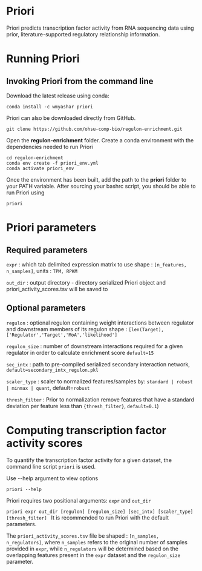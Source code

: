 # Priori

Priori predicts transcription factor activity from RNA sequencing data using prior, literature-supported regulatory relationship information.

# Running Priori

## Invoking Priori from the command line

Download the latest release using conda:
```
conda install -c wmyashar priori
```

Priori can also be downloaded directly from GitHub. 
```
git clone https://github.com/ohsu-comp-bio/regulon-enrichment.git
```

Open the **regulon-enrichment** folder. Create a conda environment with the dependencies needed to run Priori
```
cd regulon-enrichment
conda env create -f priori_env.yml
conda activate priori_env
```

Once the environment has been built, add the path to the **priori** folder to your PATH variable. After sourcing your bashrc script, you should be able to run Priori using
```
priori
```

# Priori parameters

## Required parameters

`expr` : which tab delimited expression matrix to use shape : `[n_features, n_samples]`, units : `TPM, RPKM`

`out_dir` : output directory - directory serialized Priori object and priori_activity_scores.tsv will be saved to


## Optional parameters

`regulon` : optional regulon containing weight interactions between regulator and 
            downstream members of its regulon shape : `[len(Target), ['Regulator','Target','MoA','likelihood']`

`regulon_size` : number of downstream interactions required for a given regulator in order to calculate enrichment score `default=15`

`sec_intx` : path to pre-compiled serialized secondary interaction network, `default=secondary_intx_regulon.pkl`

`scaler_type` : scaler to normalized features/samples by: `standard | robust | minmax | quant`, default=`robust`

`thresh_filter` : Prior to normalization remove features that have a standard deviation per feature less than `{thresh_filter}`, `default=0.1`)


# Computing transcription factor activity scores

To quantify the transcription factor activity for a given dataset, the command line script `priori` is used.

Use --help argument to view options

`priori --help`

Priori requires two positional arguments: `expr` and `out_dir`

`priori expr out_dir [regulon] [regulon_size] [sec_intx] [scaler_type] [thresh_filter] ` 
It is recommended to run Priori with the default parameters. 

The `priori_activity_scores.tsv` file be shaped : `[n_samples, n_regulators]`, where `n_samples` refers to the original number of samples provided in `expr`, while `n_regulators` will be determined based on the overlapping features present in the `expr` dataset and the `regulon_size` parameter. 
